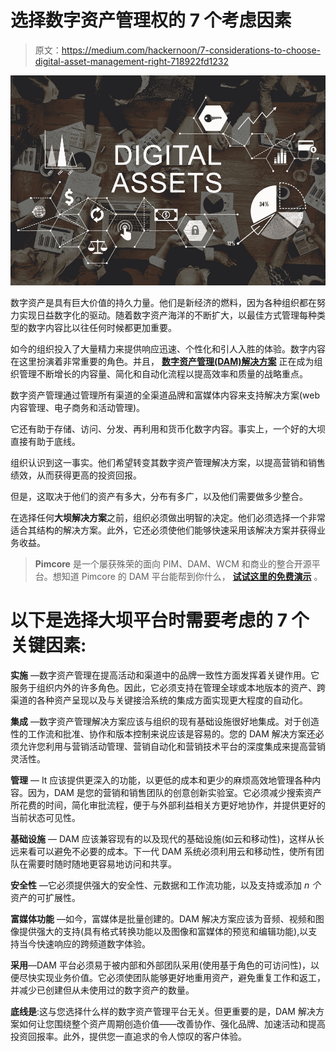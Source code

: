 # 选择数字资产管理权的 7 个考虑因素

> 原文：<https://medium.com/hackernoon/7-considerations-to-choose-digital-asset-management-right-718922fd1232>

![](img/69c43af99d4ea3c5e028e7daa8a7aedf.png)

数字资产是具有巨大价值的持久力量。他们是新经济的燃料，因为各种组织都在努力实现日益数字化的驱动。随着数字资产海洋的不断扩大，以最佳方式管理每种类型的数字内容比以往任何时候都更加重要。

如今的组织投入了大量精力来提供响应迅速、个性化和引人入胜的体验。数字内容在这里扮演着非常重要的角色。并且， [**数字资产管理(DAM)解决方案**](https://pimcore.com/en/products/data-manager/digital-asset-management) 正在成为组织管理不断增长的内容量、简化和自动化流程以提高效率和质量的战略重点。

数字资产管理通过管理所有渠道的全渠道品牌和富媒体内容来支持解决方案(web 内容管理、电子商务和活动管理)。

它还有助于存储、访问、分发、再利用和货币化数字内容。事实上，一个好的大坝直接有助于底线。

组织认识到这一事实。他们希望转变其数字资产管理解决方案，以提高营销和销售绩效，从而获得更高的投资回报。

但是，这取决于他们的资产有多大，分布有多广，以及他们需要做多少整合。

在选择任何**大坝解决方案**之前，组织必须做出明智的决定。他们必须选择一个非常适合其结构的解决方案。此外，它还必须使他们能够快速采用该解决方案并获得业务收益。

> **Pimcore** 是一个屡获殊荣的面向 PIM、DAM、WCM 和商业的整合开源平台。想知道 Pimcore 的 DAM 平台能帮到你什么， [**试试这里的免费演示**](https://www.pimcore.org/en/resources/try) 。

# **以下是选择大坝平台时需要考虑的 7 个关键因素:**

**实施** —数字资产管理在提高活动和渠道中的品牌一致性方面发挥着关键作用。它服务于组织内外的许多角色。因此，它必须支持在管理全球或本地版本的资产、跨渠道的各种资产呈现以及与关键接洽系统的集成方面实现更大程度的自动化。

**集成** —数字资产管理解决方案应该与组织的现有基础设施很好地集成。对于创造性的工作流和批准、协作和版本控制来说应该是容易的。您的 DAM 解决方案还必须允许您利用与营销活动管理、营销自动化和营销技术平台的深度集成来提高营销灵活性。

**管理** — It 应该提供更深入的功能，以更低的成本和更少的麻烦高效地管理各种内容。因为，DAM 是您的营销和销售团队的创意创新实验室。它必须减少搜索资产所花费的时间，简化审批流程，便于与外部利益相关方更好地协作，并提供更好的当前状态可见性。

**基础设施** — DAM 应该兼容现有的以及现代的基础设施(如云和移动性)，这样从长远来看可以避免不必要的成本。下一代 DAM 系统必须利用云和移动性，使所有团队在需要时随时随地更容易地访问和共享。

**安全性** —它必须提供强大的安全性、元数据和工作流功能，以及支持或添加 *n 个*资产的可扩展性。

**富媒体功能** —如今，富媒体是批量创建的。DAM 解决方案应该为音频、视频和图像提供强大的支持(具有格式转换功能以及图像和富媒体的预览和编辑功能),以支持当今快速响应的跨频道数字体验。

**采用**—DAM 平台必须易于被内部和外部团队采用(使用基于角色的可访问性)，以便尽快实现业务价值。它必须使团队能够更好地重用资产，避免重复工作和返工，并减少已创建但从未使用过的数字资产的数量。

**底线是**:这与您选择什么样的数字资产管理平台无关。但更重要的是，DAM 解决方案如何让您围绕整个资产周期创造价值——改善协作、强化品牌、加速活动和提高投资回报率。此外，提供您一直追求的令人惊叹的客户体验。